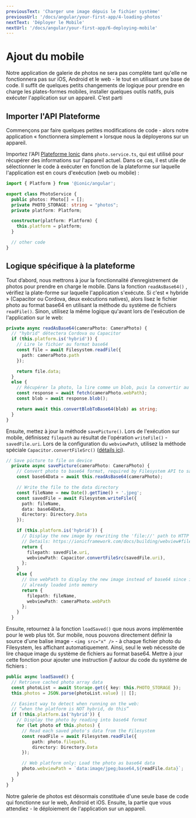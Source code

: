 ```yaml
---
previousText: 'Charger une image dépuis le fichier système'
previousUrl: '/docs/angular/your-first-app/4-loading-photos'
nextText: 'Déployer le Mobile'
nextUrl: '/docs/angular/your-first-app/6-deploying-mobile'
---
```


# Ajout du mobile

Notre application de galerie de photos ne sera pas complète tant qu'elle ne fonctionnera pas sur iOS, Android et le web - le tout en utilisant une base de code. Il suffit de quelques petits changements de logique pour prendre en charge les plates-formes mobiles, installer quelques outils natifs, puis exécuter l'application sur un appareil. C’est parti

## Importer l'API Plateforme

Commençons par faire quelques petites modifications de code - alors notre application « fonctionnera simplement » lorsque nous la déployerons sur un appareil.

Importez l'API [Plateforme Ionic](https://ionicframework.com/docs/angular/platform) dans `photo.service.ts`, qui est utilisé pour récupérer des informations sur l'appareil actuel. Dans ce cas, il est utile de sélectionner le code à exécuter en fonction de la plateforme sur laquelle l'application est en cours d'exécution (web ou mobile) :

```typescript
import { Platform } from '@ionic/angular';

export class PhotoService {
  public photos: Photo[] = [];
  private PHOTO_STORAGE: string = "photos";
  private platform: Platform;

  constructor(platform: Platform) {
    this.platform = platform;
  }

  // other code
}
```

## Logique spécifique à la plateforme

Tout d’abord, nous mettrons à jour la fonctionnalité d’enregistrement de photos pour prendre en charge le mobile. Dans la fonction `readAsBase64()` , vérifiez la plate-forme sur laquelle l'application s'exécute. Si c'est « hybride » (Capacitor ou Cordova, deux exécutions natives), alors lisez le fichier photo au format base64 en utilisant la méthode du système de fichiers `readFile()`. Sinon, utilisez la même logique qu'avant lors de l'exécution de l'application sur le web:

```typescript
private async readAsBase64(cameraPhoto: CameraPhoto) {
  // "hybrid" détectera Cordova ou Capacitor
  if (this.platform.is('hybrid')) {
    // Lire le fichier au format base64
    const file = await Filesystem.readFile({
      path: cameraPhoto.path
    });

    return file.data;
  }
  else {
    // Récupérer la photo, la lire comme un blob, puis la convertir au format base64.
    const response = await fetch(cameraPhoto.webPath);
    const blob = await response.blob();

    return await this.convertBlobToBase64(blob) as string;
  }
}
```

Ensuite, mettez à jour la méthode `savePicture()`. Lors de l'exécution sur mobile, définissez `filepath` au résultat de l'opération `writeFile()` - `savedFile.uri`. Lors de la configuration du `webviewPath`, utilisez la méthode spéciale `Capacitor.convertFileSrc()` ([détails ici](https://ionicframework.com/docs/core-concepts/webview#file-protocol)).

```typescript
// Save picture to file on device
  private async savePicture(cameraPhoto: CameraPhoto) {
    // Convert photo to base64 format, required by Filesystem API to save
    const base64Data = await this.readAsBase64(cameraPhoto);

    // Write the file to the data directory
    const fileName = new Date().getTime() + '.jpeg';
    const savedFile = await Filesystem.writeFile({
      path: fileName,
      data: base64Data,
      directory: Directory.Data
    });

    if (this.platform.is('hybrid')) {
      // Display the new image by rewriting the 'file://' path to HTTP
      // Details: https://ionicframework.com/docs/building/webview#file-protocol
      return {
        filepath: savedFile.uri,
        webviewPath: Capacitor.convertFileSrc(savedFile.uri),
      };
    }
    else {
      // Use webPath to display the new image instead of base64 since it's
      // already loaded into memory
      return {
        filepath: fileName,
        webviewPath: cameraPhoto.webPath
      };
    }
  }
```

Ensuite, retournez à la fonction `loadSaved()` que nous avons implémentée pour le web plus tôt. Sur mobile, nous pouvons directement définir la source d'une balise image - `<img src="x" />` - à chaque fichier photo du Filesystem, les affichant automatiquement. Ainsi, seul le web nécessite de lire chaque image du système de fichiers au format base64. Mettre à jour cette fonction pour ajouter une instruction _if_ autour du code du système de fichiers :

```typescript
public async loadSaved() {
  // Retrieve cached photo array data
  const photoList = await Storage.get({ key: this.PHOTO_STORAGE });
  this.photos = JSON.parse(photoList.value) || [];

  // Easiest way to detect when running on the web:
  // “when the platform is NOT hybrid, do this”
  if (!this.platform.is('hybrid')) {
    // Display the photo by reading into base64 format
    for (let photo of this.photos) {
      // Read each saved photo's data from the Filesystem
      const readFile = await Filesystem.readFile({
          path: photo.filepath,
          directory: Directory.Data
      });

      // Web platform only: Load the photo as base64 data
      photo.webviewPath = `data:image/jpeg;base64,${readFile.data}`;
    }
  }
}
```

Notre galerie de photos est désormais constituée d'une seule base de code qui fonctionne sur le web, Android et iOS. Ensuite, la partie que vous attendiez - le déploiement de l'application sur un appareil.
